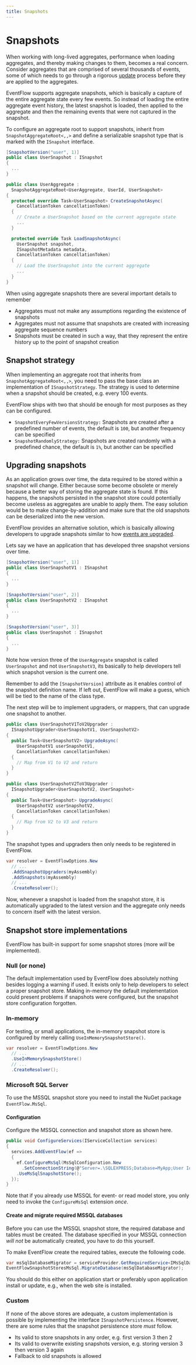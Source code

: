 ```yaml
---
title: Snapshots
---
```


# Snapshots

When working with long-lived aggregates, performance when loading
aggregates, and thereby making changes to them, becomes a real concern.
Consider aggregates that are comprised of several thousands of events,
some of which needs to go through a rigorous
[update](../basics/event-upgrade.md) process before they are applied to the
aggregates.

EventFlow supports aggregate snapshots, which is basically a capture of
the entire aggregate state every few events. So instead of loading the
entire aggregate event history, the latest snapshot is loaded, then
applied to the aggregate and then the remaining events that were not
captured in the snapshot.

To configure an aggregate root to support snapshots, inherit from
`SnapshotAggregateRoot<,,>` and define a serializable snapshot type
that is marked with the `ISnapshot` interface.


```csharp
[SnapshotVersion("user", 1)]
public class UserSnapshot : ISnapshot
{
  ...
}

public class UserAggregate :
  SnapshotAggregateRoot<UserAggregate, UserId, UserSnapshot>
{
  protected override Task<UserSnapshot> CreateSnapshotAsync(
    CancellationToken cancellationToken)
  {
    // Create a UserSnapshot based on the current aggregate state
    ...
  }

  protected override Task LoadSnapshotAsync(
    UserSnapshot snapshot,
    ISnapshotMetadata metadata,
    CancellationToken cancellationToken)
  {
    // Load the UserSnapshot into the current aggregate
    ...
  }
}
```

When using aggregate snapshots there are several important details to
remember

-  Aggregates must not make any assumptions regarding the existence of
   snapshots
-  Aggregates must not assume that snapshots are created with increasing
   aggregate sequence numbers
-  Snapshots must be created in such a way, that they represent the
   entire history up to the point of snapshot creation

## Snapshot strategy

When implementing an aggregate root that inherits from
`SnapshotAggregateRoot<,,>`, you need to pass the base class an
implementation of `ISnapshotStrategy`. The strategy is used to
determine when a snapshot should be created, e.g. every 100 events.

EventFlow ships with two that should be enough for most purposes as they
can be configured.

-  `SnapshotEveryFewVersionsStrategy:` Snapshots are created after a
   predefined number of events, the default is `100`, but another
   frequency can be specified
-  `SnapshotRandomlyStrategy:` Snapshots are created randomly with a
   predefined chance, the default is `1%`, but another can be
   specified

## Upgrading snapshots

As an application grows over time, the data required to be stored within
a snapshot will change. Either because some become obsolete or merely
because a better way of storing the aggregate state is found. If this
happens, the snapshots persisted in the snapshot store could potentially
become useless as aggregates are unable to apply them. The easy solution
would be to make change-by-addition and make sure that the old snapshots
can be deserialized into the new version.

EventFlow provides an alternative solution, which is basically allowing
developers to upgrade snapshots similar to how [events are
upgraded](../basics/event-upgrade.md).

Lets say we have an application that has developed three snapshot
versions over time.

```csharp
[SnapshotVersion("user", 1)]
public class UserSnapshotV1 : ISnapshot
{
  ...
}

[SnapshotVersion("user", 2)]
public class UserSnapshotV2 : ISnapshot
{
  ...
}

[SnapshotVersion("user", 3)]
public class UserSnapshot : ISnapshot
{
  ...
}
```

Note how version three of the `UserAggregate` snapshot is called
`UserSnapshot` and not `UserSnapshotV3`, its basically to help
developers tell which snapshot version is the current one.

Remember to add the `[SnapshotVersion]` attribute as it enables
control of the snapshot definition name. If left out, EventFlow will
make a guess, which will be tied to the name of the class type.

The next step will be to implement upgraders, or mappers, that can
upgrade one snapshot to another.


```csharp
public class UserSnapshotV1ToV2Upgrader :
  ISnapshotUpgrader<UserSnapshotV1, UserSnapshotV2>
{
  public Task<UserSnapshotV2> UpgradeAsync(
    UserSnapshotV1 userSnapshotV1,
    CancellationToken cancellationToken)
  {
    // Map from V1 to V2 and return
  }
}

public class UserSnapshotV2ToV3Upgrader :
  ISnapshotUpgrader<UserSnapshotV2, UserSnapshot>
{
  public Task<UserSnapshot> UpgradeAsync(
    UserSnapshotV2 userSnapshotV2,
    CancellationToken cancellationToken)
  {
    // Map from V2 to V3 and return
  }
}
```

The snapshot types and upgraders then only needs to be registered in
EventFlow.

```csharp
var resolver = EventFlowOptions.New
  // ...
  .AddSnapshotUpgraders(myAssembly)
  .AddSnapshots(myAssembly)
  // ...
  .CreateResolver();
```

Now, whenever a snapshot is loaded from the snapshot store, it is
automatically upgraded to the latest version and the aggregate only
needs to concern itself with the latest version.

## Snapshot store implementations

EventFlow has built-in support for some snapshot stores (more *will* be
implemented).

### Null (or none)

The default implementation used by EventFlow does absolutely nothing
besides logging a warning if used. It exists only to help developers to
select a proper snapshot store. Making in-memory the default
implementation could present problems if snapshots were configured, but
the snapshot store configuration forgotten.

### In-memory

For testing, or small applications, the in-memory snapshot store is
configured by merely calling `UseInMemorySnapshotStore()`.

```csharp
var resolver = EventFlowOptions.New
  // ...
  .UseInMemorySnapshotStore()
  // ...
  .CreateResolver();
```

### Microsoft SQL Server

To use the MSSQL snapshot store you need to install the NuGet package
`EventFlow.MsSql`.

#### Configuration

Configure the MSSQL connection and snapshot store as shown here.

```csharp
public void ConfigureServices(IServiceCollection services)
{
  services.AddEventFlow(ef =>
  {
    ef.ConfigureMsSql(MsSqlConfiguration.New
      .SetConnectionString(@"Server=.\SQLEXPRESS;Database=MyApp;User Id=sa;Password=???"))
    .UseMsSqlSnapshotStore();
  });
}
```

Note that if you already use MSSQL for event- or read model store, you
only need to invoke the `ConfigureMsSql` extension *once*.

#### Create and migrate required MSSQL databases

Before you can use the MSSQL snapshot store, the required database and
tables must be created. The database specified in your MSSQL connection
*will not* be automatically created, you have to do this yourself.

To make EventFlow create the required tables, execute the following
code.

```csharp
var msSqlDatabaseMigrator = serviceProvider.GetRequiredService<IMsSqlDatabaseMigrator>();
EventFlowSnapshotStoresMsSql.MigrateDatabase(msSqlDatabaseMigrator);
```

You should do this either on application start or preferably upon
application install or update, e.g., when the web site is installed.

### Custom

If none of the above stores are adequate, a custom implementation is
possible by implementing the interface `ISnapshotPersistence`.
However, there are some rules that the snapshot persistence store *must*
follow.

-  Its valid to store snapshots in any order, e.g. first version 3 then 2
-  Its valid to overwrite existing snapshots version, e.g. storing
   version 3 then version 3 again
-  Fallback to old snapshots is allowed
